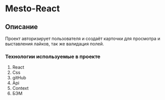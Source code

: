 # Mesto-React

## Описание

Проект авторизирует пользователя и создаёт карточки для просмотра и выставления лайков, так же валидация полей.

### Технологии используемые в проекте 

1. React
2. Css
3. gitHub
4. Api
5. Context
6. БЭМ

